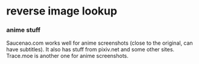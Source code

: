 # reverse image lookup

### anime stuff

Saucenao.com works well for anime screenshots (close to the original, can have
subtitles). It also has stuff from pixiv.net and some other sites. Trace.moe is
another one for anime screenshots.

